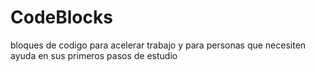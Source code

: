 # CodeBlocks
 bloques de codigo para acelerar trabajo y para personas que necesiten ayuda en sus primeros pasos de estudio
